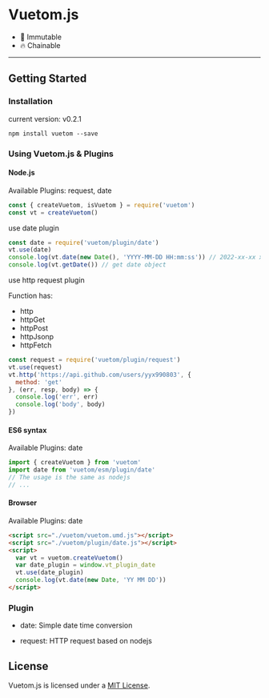 # Vuetom.js

* 💪 Immutable
* 🔥 Chainable

---

## Getting Started

### Installation

current version: v0.2.1

```console
npm install vuetom --save
```

### Using Vuetom.js & Plugins

#### Node.js

Available Plugins: request, date

```js
const { createVuetom, isVuetom } = require('vuetom')
const vt = createVuetom()
```

use date plugin
```js
const date = require('vuetom/plugin/date')
vt.use(date)
console.log(vt.date(new Date(), 'YYYY-MM-DD HH:mm:ss')) // 2022-xx-xx xx:xx:xx
console.log(vt.getDate()) // get date object
```

use http request plugin

Function has:
  
  - http
  - httpGet
  - httpPost
  - httpJsonp
  - httpFetch

```js
const request = require('vuetom/plugin/request')
vt.use(request)
vt.http('https://api.github.com/users/yyx990803', {
  method: 'get'
}, (err, resp, body) => {
  console.log('err', err)
  console.log('body', body)
})
```

#### ES6 syntax

Available Plugins: date

```js
import { createVuetom } from 'vuetom'
import date from 'vuetom/esm/plugin/date'
// The usage is the same as nodejs
// ...
```

#### Browser

Available Plugins: date

```html
<script src="./vuetom/vuetom.umd.js"></script>
<script src="./vuetom/plugin/date.js"></script>
<script>
  var vt = vuetom.createVuetom()
  var date_plugin = window.vt_plugin_date
  vt.use(date_plugin)
  console.log(vt.date(new Date, 'YY MM DD'))
</script>
```

### Plugin

- date: Simple date time conversion

- request: HTTP request based on nodejs

## License

Vuetom.js is licensed under a [MIT License](./LICENSE).
